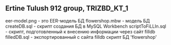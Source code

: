 Ertine Tulush 912 group, TRIZBD_KT_1
------------------------------------------------------------------------------------
eer-model.png - это EER-модель БД
flowershop.mbw - модель БД
createDB.sql - скрипт создания БД в MySQL Workbench
scriptToFiLLIn.sql - скрипт, подготовленный к внесению информации через сайт filldb
filledDB.sql - экспортированный с сайта filldb скрипт БД 'flowershop'
